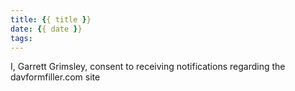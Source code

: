 ```yaml
---
title: {{ title }}
date: {{ date }}
tags:
---
```

I, Garrett Grimsley, consent to receiving notifications regarding the davformfiller.com site